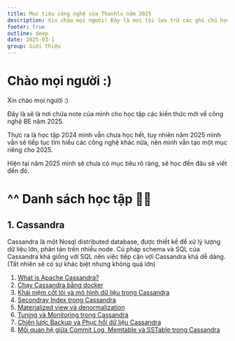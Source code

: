 ```yaml
---
title: Mục tiêu công nghệ của Thanhlv năm 2025
description: Xin chào mọi người! Đây là nơi tôi lưu trữ các ghi chú học tập về công nghệ backend trong năm 2025
footer: true
outline: deep
date: 2025-03-1
group: Giới thiệu
---
```


# Chào mọi người :)

Xin chào mọi người :)

Đây là sẽ là nơi chứa note của mình cho học tập các kiến thức mới về công nghệ BE năm 2025.

Thực ra là học tập 2024 mình vẫn chưa học hết, tuy nhiên năm 2025 mình vẫn sẽ tiếp tục tìm hiểu các công nghệ khác nữa, nên mình vẫn tạo một mục riêng cho 2025.

Hiện tại năm 2025 mình sẽ chưa có mục tiêu rõ ràng, sẽ học đến đâu sẽ viết đến đó.

# ^^ Danh sách học tập 🥰🥰
## 1. Cassandra
Cassandra là một Nosql distributed database, được thiết kế để xử lý lượng dữ liệu lớn, phân tán trên nhiều node. Cú pháp schema và SQL của Cassandra khá giống với SQL nên việc tiếp cận với Cassandra khá dễ dàng.(Tất nhiên sẽ có sự khác biệt nhưng không quá lớn)

1. [What is Apache Cassandra?](2025-03-26-what-is-apache-cassandra.md)
2. [Chạy Cassandra bằng docker](2025-05-25-chay-cassandra-bang-docker.md)
3. [Khái niệm cốt lõi và mô hình dữ liệu trong Cassandra](2025-05-26-khai-niem-cot-loi-va-mo-hinh-du-lieu.md)
4. [Secondray Index trong Cassandra](2025-05-27-Secondary-indexing.md)
5. [Materialized view và denormalization](2025-05-31-materialized-view-vs-denormalization.md)
6. [Tuning và Monitoring trong Cassandra](2025-06-01-tuning-va-monitoring.md)
7. [Chiến lược Backup và Phục hồi dữ liệu Cassandra](2025-06-09-Chien-luoc-backup-va-phuc-hoi-du-lieu-cassandra.md)
8. [Mối quan hệ giữa Commit Log, Memtable và SSTable trong Cassandra](2025-06-15-moi-quan-he-giua-commit-log-memtable-va-sstable.md)
